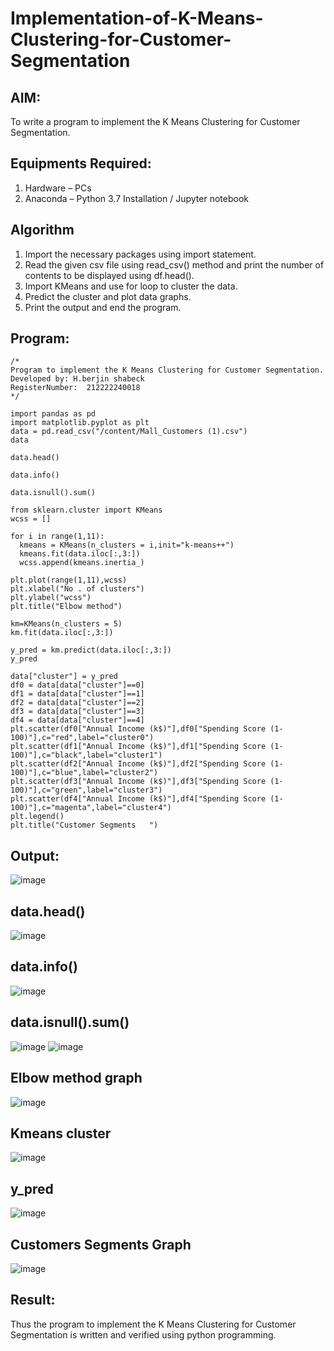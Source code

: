 # Implementation-of-K-Means-Clustering-for-Customer-Segmentation

## AIM:
To write a program to implement the K Means Clustering for Customer Segmentation.

## Equipments Required:
1. Hardware – PCs
2. Anaconda – Python 3.7 Installation / Jupyter notebook

## Algorithm
1. Import the necessary packages using import statement.
2. Read the given csv file using read_csv() method and print the number of contents to be displayed using df.head().
3. Import KMeans and use for loop to cluster the data.
4. Predict the cluster and plot data graphs.
5. Print the output and end the program.

## Program:
```
/*
Program to implement the K Means Clustering for Customer Segmentation.
Developed by: H.berjin shabeck
RegisterNumber:  212222240018
*/
```
```
import pandas as pd
import matplotlib.pyplot as plt
data = pd.read_csv("/content/Mall_Customers (1).csv")
data

data.head()

data.info()

data.isnull().sum()

from sklearn.cluster import KMeans
wcss = []

for i in range(1,11):
  kmeans = KMeans(n_clusters = i,init="k-means++")
  kmeans.fit(data.iloc[:,3:])
  wcss.append(kmeans.inertia_)

plt.plot(range(1,11),wcss)
plt.xlabel("No . of clusters")
plt.ylabel("wcss")
plt.title("Elbow method")

km=KMeans(n_clusters = 5)
km.fit(data.iloc[:,3:])

y_pred = km.predict(data.iloc[:,3:])
y_pred

data["cluster"] = y_pred
df0 = data[data["cluster"]==0]
df1 = data[data["cluster"]==1]
df2 = data[data["cluster"]==2]
df3 = data[data["cluster"]==3]
df4 = data[data["cluster"]==4]
plt.scatter(df0["Annual Income (k$)"],df0["Spending Score (1-100)"],c="red",label="cluster0")
plt.scatter(df1["Annual Income (k$)"],df1["Spending Score (1-100)"],c="black",label="cluster1")
plt.scatter(df2["Annual Income (k$)"],df2["Spending Score (1-100)"],c="blue",label="cluster2")
plt.scatter(df3["Annual Income (k$)"],df3["Spending Score (1-100)"],c="green",label="cluster3")
plt.scatter(df4["Annual Income (k$)"],df4["Spending Score (1-100)"],c="magenta",label="cluster4")
plt.legend()
plt.title("Customer Segments   ")
```

## Output:

![image](https://github.com/R-Guruprasad/Implementation-of-K-Means-Clustering-for-Customer-Segmentation/assets/119390308/e4bd5502-9833-4383-b321-3dd63cfdb1c2)
## data.head()
![image](https://github.com/R-Guruprasad/Implementation-of-K-Means-Clustering-for-Customer-Segmentation/assets/119390308/fa001769-8786-49d4-9460-c50bbac0d718)
## data.info()
![image](https://github.com/R-Guruprasad/Implementation-of-K-Means-Clustering-for-Customer-Segmentation/assets/119390308/0a5b3766-be12-4ff5-928e-1d207bf441a2)
## data.isnull().sum()
![image](https://github.com/R-Guruprasad/Implementation-of-K-Means-Clustering-for-Customer-Segmentation/assets/119390308/15d00075-1f5d-4e99-bc08-166113270dde)
![image](https://github.com/R-Guruprasad/Implementation-of-K-Means-Clustering-for-Customer-Segmentation/assets/119390308/8daf7417-f4e9-4124-9a33-be720e091579)
## Elbow method graph
![image](https://github.com/R-Guruprasad/Implementation-of-K-Means-Clustering-for-Customer-Segmentation/assets/119390308/940e717e-5f03-4aad-9135-37d4fd3b2e5d)
## Kmeans cluster
![image](https://github.com/R-Guruprasad/Implementation-of-K-Means-Clustering-for-Customer-Segmentation/assets/119390308/cfd8e56d-6cdb-44e0-94b9-5202ab6ba90e)
## y_pred
![image](https://github.com/R-Guruprasad/Implementation-of-K-Means-Clustering-for-Customer-Segmentation/assets/119390308/7c6758c6-b8ad-4091-bbf6-c7145c0e1c46)
## Customers Segments Graph
![image](https://github.com/R-Guruprasad/Implementation-of-K-Means-Clustering-for-Customer-Segmentation/assets/119390308/0539d171-b50b-4601-8071-b914e9c271ad)

## Result:
Thus the program to implement the K Means Clustering for Customer Segmentation is written and verified using python programming.

